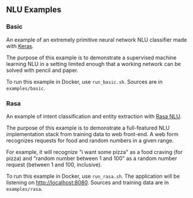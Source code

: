 NLU Examples
------------

### Basic

An example of an extremely primitive neural network NLU classifier made with [Keras](https://keras.io/).

The purpose of this example is to demonstrate a supervised machine learning NLU in a setting limited enough that a working network can be solved with pencil and paper.

To run this example in Docker, use `run_basic.sh`.  Sources are in `examples/basic`.

### Rasa

An example of intent classification and entity extraction with [Rasa NLU](https://github.com/RasaHQ/rasa_nlu).

The purpose of this example is to demonstrate a full-featured NLU implementation stack from training data to web front-end.  A web form recognizes requests for food and random numbers in a given range.

For example, it will recognize "i want some pizza" as a food craving (for pizza) and "random number between 1 and 100" as a random number request (between 1 and 100, inclusive).

To run this example in Docker, use `run_rasa.sh`.  The application will be listening on <http://localhost:8080>.  Sources and training data are in `examples/rasa`.
